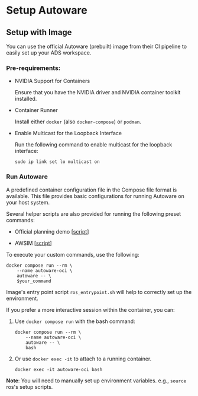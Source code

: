 # Setup Autoware

## Setup with Image

You can use the official Autoware (prebuilt) image from their CI pipeline to easily set up your ADS workspace.

### Pre-requirements:


- NVIDIA Support for Containers

    Ensure that you have the NVIDIA driver and NVIDIA container toolkit installed.

- Container Runner

    Install either `docker` (also `docker-compose`) or `podman`.

- Enable Multicast for the Loopback Interface

    Run the following command to enable multicast for the loopback interface:

    ```shell
    sudo ip link set lo multicast on
    ```

### Run Autoware

A predefined container configuration file in the Compose file format is available. This file provides basic configurations for running Autoware on your host system.

Several helper scripts are also provided for running the following preset commands:

- Official planning demo [[script](./scripts/run_docker_planning_example.sh)]

- AWSIM [[script](./scripts/run_docker_awsim.sh)]

To execute your custom commands, use the following:

```shell
docker compose run --rm \
    --name autoware-oci \
    autoware -- \
    $your_command
```

Image's entry point script `ros_entrypoint.sh` will help to correctly set up the environment.

If you prefer a more interactive session within the container, you can:

1. Use `docker compose run` with the bash command:

    ```shell
    docker compose run --rm \
        --name autoware-oci \
        autoware -- \
        bash
    ```

2. Or use `docker exec -it` to attach to a running container.
    
    ```shell
    docker exec -it autoware-oci bash
    ```

**Note**: You will need to manually set up environment variables. e.g., `source` ros's setup scripts.

